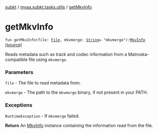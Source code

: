 [subkt](../index.md) / [myaa.subkt.tasks.utils](index.md) / [getMkvInfo](./get-mkv-info.md)

# getMkvInfo

`fun getMkvInfo(file: `[`File`](https://docs.oracle.com/javase/9/docs/api/java/io/File.html)`, mkvmerge: `[`String`](https://kotlinlang.org/api/latest/jvm/stdlib/kotlin/-string/index.html)` = "mkvmerge"): `[`MkvInfo`](-mkv-info/index.md) [(source)](https://github.com/Myaamori/SubKt/blob/0.1.9/src/main/kotlin/myaa/subkt/tasks/utils/mkvmerge.kt#L142)

Reads metadata such as track and codec information from a Matroska-compatible
file using `mkvmerge`.

### Parameters

`file` - The file to read metadata from.

`mkvmerge` - The path to the `mkvmerge` binary, if not present in your PATH.

### Exceptions

`RuntimeException` - If `mkvmerge` failed.

**Return**
An [MkvInfo](-mkv-info/index.md) instance containing the information read from the file.

